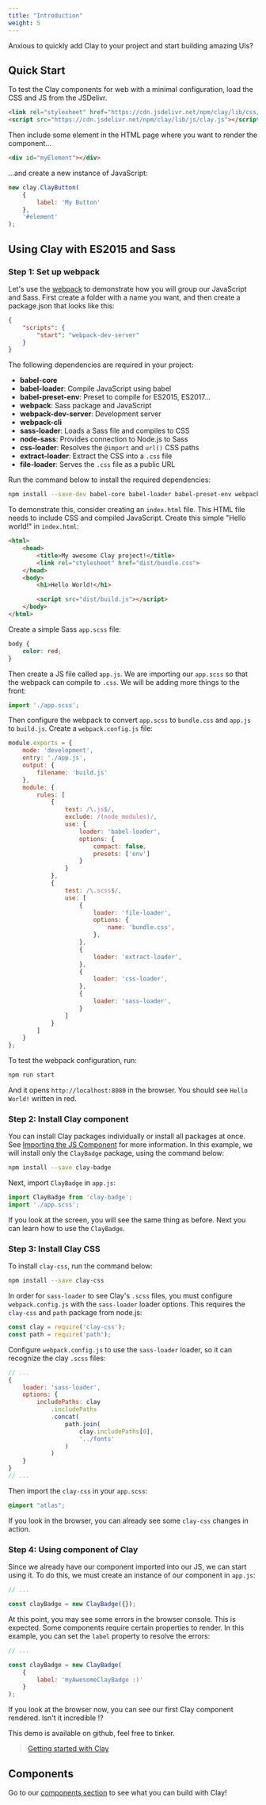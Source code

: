 ```yaml
---
title: "Introduction"
weight: 5
---
```


<div class="alert alert-info">Anxious to quickly add Clay to your project and start building amazing UIs?</div>

<article id="introduction">

## Quick Start

To test the Clay components for web with a minimal configuration, load the CSS and JS from the JSDelivr.

```html
<link rel="stylesheet" href="https://cdn.jsdelivr.net/npm/clay/lib/css/atlas.css">
<script src="https://cdn.jsdelivr.net/npm/clay/lib/js/clay.js"></script>
```

Then include some element in the HTML page where you want to render the component...

```html
<div id="myElement"></div>
```

...and create a new instance of JavaScript:

```javascript
new clay.ClayButton(
    {
        label: 'My Button'
    }, 
    '#element'
);
```

## Using Clay with ES2015 and Sass

### Step 1: Set up webpack

Let's use the [webpack](https://webpack.js.org/) to demonstrate how you will group our JavaScript and Sass. First create a folder with a name you want, and then create a package.json that looks like this:

```json
{
    "scripts": {
        "start": "webpack-dev-server"
    }
}
```

The following dependencies are required in your project:

* **babel-core**
* **babel-loader**: Compile JavaScript using babel
* **babel-preset-env**: Preset to compile for ES2015, ES2017...
* **webpack**: Sass package and JavaScript
* **webpack-dev-server**: Development server
* **webpack-cli**
* **sass-loader**: Loads a Sass file and compiles to CSS
* **node-sass**: Provides connection to Node.js to Sass
* **css-loader**: Resolves the `@import` and `url()` CSS paths
* **extract-loader**: Extract the CSS into a `.css` file
* **file-loader**: Serves the `.css` file as a public URL

Run the command below to install the required dependencies:

```bash
npm install --save-dev babel-core babel-loader babel-preset-env webpack webpack-dev-server webpack-cli css-loader sass-loader node-sass extract-loader file-loader
```

To demonstrate this, consider creating an `index.html` file. This HTML file needs to include CSS and compiled JavaScript. Create this simple "Hello world!" in `index.html`:

```html
<html>
    <head>
        <title>My awesome Clay project!</title>
        <link rel="stylesheet" href="dist/bundle.css">
    </head>
    <body>
        <h1>Hello World!</h1>

        <script src="dist/build.js"></script>
    </body>
</html>
```

Create a simple Sass `app.scss` file:

```scss
body {
    color: red;
}
```

Then create a JS file called `app.js`. We are importing our `app.scss` so that the webpack can compile to `.css`. We will be adding more things to the front:

```javascript
import './app.scss';
```

Then configure the webpack to convert `app.scss` to `bundle.css` and `app.js` to `build.js`. Create a `webpack.config.js` file:

```javascript
module.exports = {
    mode: 'development',
    entry: './app.js',
    output: {
        filename: 'build.js'
    },
    module: {
        rules: [
            {
                test: /\.js$/,
                exclude: /(node_modules)/,
                use: {
                    loader: 'babel-loader',
                    options: {
                        compact: false,
                        presets: ['env']
                    }
                }
            },
            {
                test: /\.scss$/,
                use: [
                    {
                        loader: 'file-loader',
                        options: {
                            name: 'bundle.css',
                        },
                    },
                    {
                        loader: 'extract-loader',
                    },
                    {
                        loader: 'css-loader',
                    },
                    {
                        loader: 'sass-loader',
                    }
                ]
            }
        ]
    }
};
```

To test the webpack configuration, run:

```bash
npm run start
```

And it opens `http://localhost:8080` in the browser. You should see `Hello World!` written in red.

### Step 2: Install Clay component

You can install Clay packages individually or install all packages at once. See [Importing the JS Component](/docs/get-started/importing-the-js-component.html) for more information. In this example, we will install only the `ClayBadge` package, using the command below:

```bash
npm install --save clay-badge
```

Next, import `ClayBadge` in `app.js`:

```javascript
import ClayBadge from 'clay-badge';
import './app.scss';
```

If you look at the screen, you will see the same thing as before. Next you can learn how to use the `ClayBadge`.

### Step 3: Install Clay CSS

To install `clay-css`, run the command below:

```bash
npm install --save clay-css
```

In order for `sass-loader` to see Clay's `.scss` files, you must configure `webpack.config.js` with the `sass-loader` loader options. This requires the `clay-css` and `path` package from node.js:

```javascript
const clay = require('clay-css');
const path = require('path');
```

Configure `webpack.config.js` to use the `sass-loader` loader, so it can recognize the clay `.scss` files:

```javascript
// ...
{
    loader: 'sass-loader',
    options: {
        includePaths: clay
            .includePaths
            .concat(
                path.join(
                    clay.includePaths[0],
                    '../fonts'
                )
            )
    }
}
// ...
```

Then import the `clay-css` in your `app.scss`:

```scss
@import "atlas";
```

If you look in the browser, you can already see some `clay-css` changes in action.

### Step 4: Using component of Clay

Since we already have our component imported into our JS, we can start using it. To do this, we must create an instance of our component in `app.js`:

```javascript
// ...

const clayBadge = new ClayBadge({});
```

At this point, you may see some errors in the browser console. This is expected. Some components require certain properties to render. In this example, you can set the `label` property to resolve the errors:

```javascript
// ...

const clayBadge = new ClayBadge(
    {
        label: 'myAwesomeClayBadge :)'
    }
);
```

If you look at the browser now, you can see our first Clay component rendered. Isn't it incredible !?

This demo is available on github, feel free to tinker.

> [Getting started with Clay](https://github.com/matuzalemsteles/clay-examples/tree/master/examples/getting-started-clay)

## Components

Go to our [components section](/docs/components) to see what you can build with Clay!

</article>